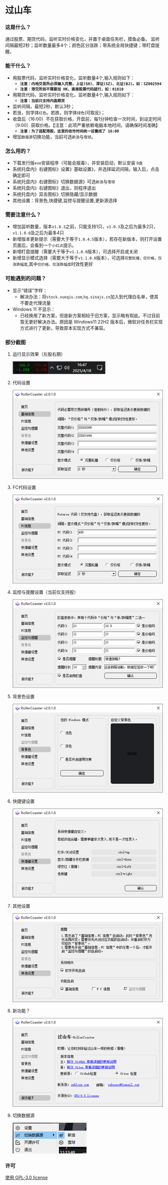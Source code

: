 # 过山车

### 这是什么？

通过股票、期货代码，监听实时价格变化，并置于桌面任务栏，摸鱼必备。 监听间隔最短2秒；监听数量最多4个；颜色区分涨跌；带系统全局快捷键；带盯盘提醒。

### 能干什么？

- 用股票代码，监听实时价格变化，监听数量4个,输入规则如下：
  - **`注意：内地交易所必须输入完整，上证(SH)、深证(SZ)、北证(BJ)。如：SZ002594`**
  - **`注意：港交所则不需要加 HK，直接股票代码就行，如：01810`**
- 用期货代码，监听实时价格变化，监听数量4个,输入规则如下：
  - **`注意：当前只支持内盘期货`**
- 监听间隔，最短2秒，默认3秒；
- 若涨，则字体`红色`。若跌，则字体`绿色`(可取反)；
- 收盘后（16:00）不在获取价格，开盘前，每1分钟检查一次时间，到设定时间（9:00）获取价格。【注意：此项严重依赖电脑本地时间，请确保时间准确】
  - **`注意：为了适配港股，这里的收市时间统一设置成了 16:00`**
- 增加`数据源`切换功能，当前可选`新浪`与`雪球`。

### 怎么用的？

- 下载发行版`exe`安装程序（可能会报毒），并安装启动，默认安装 `D盘`
- 系统托盘内》右键图标》设置》基础设置》，并选择延迟间隔，输入后，点击确定即可
- 系统托盘内》右键图标》切换数据源》可选`新浪`与`雪球`
- 系统托盘内》右键图标》退出，则程序退出
- 系统托盘内》双击图标》切换隐藏/显示数据
- 其他设置：背景色,快捷键,监控与提醒设置,更新源选择

### 需要注意什么？

- 增加监听数量，版本`v1.0.3`之前，只能支持1只，`v1.0.3`及之后为最多2只，`v1.1.0.0`及之后为最多4只
- 新增版本更新提示（需要大于等于`1.0.4.5`版本），若存在新版本，则打开设置页面后，会看到一个`小红点`提示。
- 新增盯盘提醒（需要大于等于`v1.1.0.0`版本），可选择开启或关闭
- 新增显示模式选择（需要大于等于`v1.1.0.0`版本），可选择`完整轮播，仅价格，仅涨跌幅度`,其中`仅价格，仅涨跌幅度`时效性更好

### 可能遇到的问题？

- 显示“错误”字样：
    - 解决办法：将`stock.xueqiu.com`,`hq.sinajs.cn`加入到代理白名单，使其不要走代理流量
- Windows 11 不显示：
    - 已经换用了新方案，但是新方案相较于旧方案，显示略有瑕疵。不过目前暂无更好解决办法。原因是 Windows11 22H2 版本后，微软对任务栏实现方式进行了更新，导致原本实现方式不兼容。

### 部分截图

1. 运行显示效果（左股右期）

   ![01.png](./readme/01.png)

2. 代码设置

   ![02.png](./readme/02.png)

3. FC代码设置

   ![07.png](./readme/07.png)

4. 监控与提醒设置（当前仅支持股）

   ![06.png](./readme/06.png)

5. 背景色设置

   ![03.png](./readme/03.png)

6. 快捷键设置

   ![04.png](./readme/04.png)

7. 其他设置

   ![08.png](./readme/08.png)

8. 新功能？

   ![05.png](./readme/05.png)

9. 切换数据源

   ![09.png](readme/09.png)

### 许可

[使用 GPL-3.0 license](https://www.gnu.org/licenses/gpl-3.0.html)